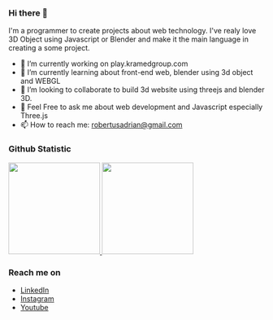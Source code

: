 ### Hi there 👋

I'm a programmer to create projects about web technology. I've realy love 3D Object using Javascript or Blender and make it the main language in creating a some project. 

- 🔭 I’m currently working on play.kramedgroup.com
- 🌱 I’m currently learning about front-end web, blender using 3d object and WEBGL
- 👯 I’m looking to collaborate to build 3d website using threejs and blender 3D.
- 💬 Feel Free to ask me about web development and Javascript especially Three.js
- 📫 How to reach me: robertusadrian@gmail.com

### Github Statistic
<p align="left">
<a href="https://github.com/robertusAdrian">
  <img height="180em" src="https://github-readme-stats-eight-theta.vercel.app/api?username=codesenja&show_icons=true&theme=algolia&include_all_commits=true&count_private=true"/>
  <img height="180em" src="https://github-readme-stats-eight-theta.vercel.app/api/top-langs/?username=codesenja&layout=compact&langs_count=8&theme=algolia"/>
</a>
</p>

### Reach me on
- <a href="https://www.linkedin.com/in/robertusadrian/">LinkedIn</a>
- <a href="https://www.instagram.com/robertus_adrian/">Instagram</a>
- <a href="https://www.youtube.com/c/robertusadrian">Youtube</a>

